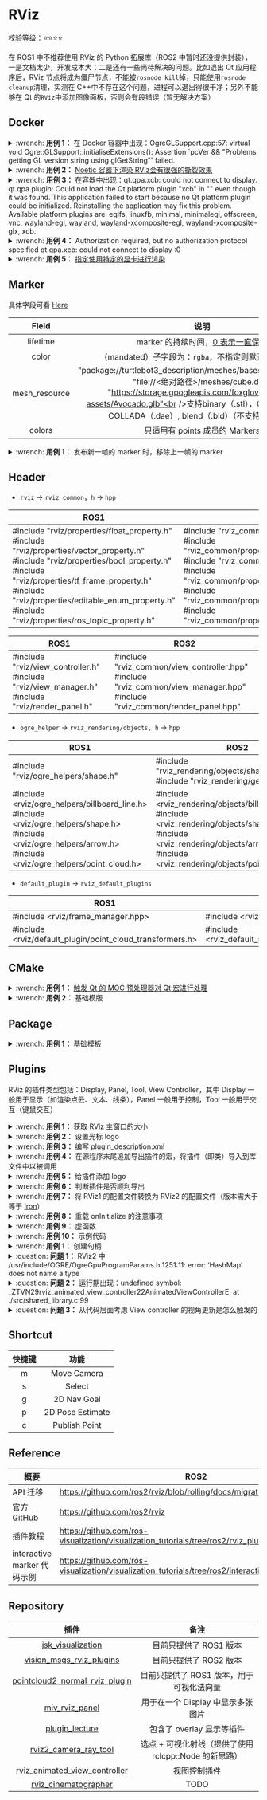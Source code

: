 # RViz

校验等级：:star::star::star::star:

在 ROS1 中不推荐使用 RViz 的 Python 拓展库（ROS2 中暂时还没提供封装），一是文档太少，开发成本大；二是还有一些尚待解决的问题。比如退出 Qt 应用程序后，RViz 节点将成为僵尸节点，不能被`rosnode kill`掉，只能使用`rosnode cleanup`清理，实测在 C++中不存在这个问题，进程可以退出得很干净；另外不能够在 Qt 的`RViz`中添加图像面板，否则会有段错误（暂无解决方案）

## Docker

<details>
    <summary>:wrench: <b>用例 1：</b>
        在 Docker 容器中出现：OgreGLSupport.cpp:57: virtual void Ogre::GLSupport::initialiseExtensions(): Assertion `pcVer && "Problems getting GL version string using glGetString"' failed.
    </summary>

No OpenGL Support for nvidia render，于容器中检查一下命令行 `nvidia-smi` 是否有正常的输出

</details>

<details>
    <summary>:wrench: <b>用例 2：</b>
        <a href="https://github.com/ros-visualization/rviz/issues/1780">Noetic 容器下渲染 RViz会有很强的撕裂效果</a>
    </summary>

```bash
$ sudo add-apt-repository ppa:beineri/opt-qt-5.12.10-focal
$ sudo apt update
$ sudo apt install qt512charts-no-lgpl qt512svg qt512xmlpatterns qt512tools qt512translations    qt512graphicaleffects qt512quickcontrols2 qt512wayland qt512websockets qt512serialbus qt512serialport qt512location qt512imageformats qt512script qt512scxml qt512gamepad qt5123d 
$ source /opt/qt512/bin/qt512-env.sh
```

</details>

<details>
    <summary>:wrench: <b>用例 3：</b>
        在容器中出现：qt.qpa.xcb: could not connect to display. qt.qpa.plugin: Could not load the Qt platform plugin "xcb" in "" even though it was found. This application failed to start because no Qt platform plugin could be initialized. Reinstalling the application may fix this problem. Available platform plugins are: eglfs, linuxfb, minimal, minimalegl, offscreen, vnc, wayland-egl, wayland, wayland-xcomposite-egl, wayland-xcomposite-glx, xcb.
    </summary>

检查 `DISPLAY` 环境变量是否设置正确（此处的 could not connect to to display 是没有 :0 这些信息的）

</details>

<details>
    <summary>:wrench: <b>用例 4：</b>
        Authorization required, but no authorization protocol specified qt.qpa.xcb: could not connect to display :0
    </summary>

追加访问权限

```bash
# 添加权限，使容器能访问宿主机的Xserver
$ xhost +
```

</details>

<details>
    <summary>:wrench: <b>用例 5：</b>
        <a href="https://natsu-akatsuki.github.io/ambook/#/Computer%20Graphics/OpenGL">指定使用特定的显卡进行渲染</a>
    </summary>

如果使用 Intel Mesa 进行渲染，则还需要进行如下配置：具体参考 [Here](http://wiki.ros.org/docker/Tutorials/Hardware%20Acceleration)

```bash
$ xhost +
# 主要是添加/dev/dri
$ docker run \
  --volume=/tmp/.X11-unix:/tmp/.X11-unix \
  --device=/dev/dri:/dev/dri \
  --env="DISPLAY=$DISPLAY" \
  <image_name>
(container) $ sudo apt install libgl1-mesa-glx libgl1-mesa-dri
```

![](https://natsu-akatsuki.oss-cn-guangzhou.aliyuncs.com/img/image-20221129234927875.png)

</details>

## Marker

具体字段可看 [Here](http://wiki.ros.org/rviz/DisplayTypes/Marker)

|     Field     |                                                                                                                          说明                                                                                                                           |
|:-------------:|:-----------------------------------------------------------------------------------------------------------------------------------------------------------------------------------------------------------------------------------------------------:|
|   lifetime    |                                                                              marker 的持续时间，[0 表示一直保留](http://docs.ros.org/en/api/visualization_msgs/html/msg/Marker.html)                                                                              |
|     color     |                                                                                                           （mandated）子字段为：`rgba`，不指定则默认是透明状态                                                                                                           |
| mesh_resource | "package://turtlebot3_description/meshes/bases/burger_base.stl"<br />"file://<绝对路径>/meshes/cube.dae"<br />"https://storage.googleapis.com/foxglove-public-assets/Avocado.glb"<br />支持binary（.stl），Ogre（.mesh），COLLADA（.dae）, blend（.bld）（不支持mtl, glb） |
|    colors     |                                                                                                                只适用有 points 成员的 Markers                                                                                                                |

<details>
    <summary>:wrench: <b>用例 1：</b>
        发布新一帧的 marker 时，移除上一帧的 marker
    </summary>

RViz 的 marker 是叠加式显示的，除非被替换或者设置显示时间。可以参考如下代码，在下一次发布前，先发布一次清空 marker 的操作（相当于用空的 marker 进行替换）

```python
def init_marker_array():
    """
    Initialize a new MarkerArray with an empty marker for deleting all markers.

    :return: A MarkerArray object with an empty marker for deleting all markers.
    """
    marker_array = MarkerArray()
    empty_marker = Marker()
    empty_marker.action = Marker.DELETEALL
    marker_array.markers.append(empty_marker)
    return marker_array


marker_array = am_marker.init_marker_array()
# 创建 marker
marker_array.markers.append(marker)
```

</details>

## Header

- `rviz` -> `rviz_common`，`h` -> `hpp`

| ROS1                                                                                                                                                                                                                                                                                                       | ROS2                                                                                                                                                                                                                                                                                                                                                             |
|------------------------------------------------------------------------------------------------------------------------------------------------------------------------------------------------------------------------------------------------------------------------------------------------------------|------------------------------------------------------------------------------------------------------------------------------------------------------------------------------------------------------------------------------------------------------------------------------------------------------------------------------------------------------------------|
| #include "rviz/properties/float_property.h"<br/>#include "rviz/properties/vector_property.h"<br/>#include "rviz/properties/bool_property.h"<br/>#include "rviz/properties/tf_frame_property.h"<br/>#include "rviz/properties/editable_enum_property.h"<br/>#include "rviz/properties/ros_topic_property.h" | #include "rviz_common/properties/float_property.hpp"<br/>#include "rviz_common/properties/vector_property.hpp"<br/>#include "rviz_common/properties/bool_property.hpp"<br/>#include "rviz_common/properties/tf_frame_property.hpp"<br/>#include "rviz_common/properties/editable_enum_property.hpp"<br/>#include "rviz_common/properties/ros_topic_property.hpp" |

| ROS1                                                                                                              | ROS2                                                                                                                                         |
|-------------------------------------------------------------------------------------------------------------------|----------------------------------------------------------------------------------------------------------------------------------------------|
| #include "rviz/view_controller.h" <br />#include "rviz/view_manager.h" <br />#include "rviz/render_panel.h"<br /> | #include "rviz_common/view_controller.hpp" <br />#include "rviz_common/view_manager.hpp" <br />#include "rviz_common/render_panel.hpp"<br /> |

- `ogre_helper` -> `rviz_rendering/objects`，`h` -> `hpp`

| ROS1                                                                                                                                                                           | ROS2                                                                                                                                                                                                       |
|--------------------------------------------------------------------------------------------------------------------------------------------------------------------------------|------------------------------------------------------------------------------------------------------------------------------------------------------------------------------------------------------------|
| #include "rviz/ogre_helpers/shape.h"                                                                                                                                           | #include "rviz_rendering/objects/shape.hpp"<br />#include "rviz_rendering/geometry.hpp"                                                                                                                    |
| #include <rviz/ogre_helpers/billboard_line.h><br/>#include <rviz/ogre_helpers/shape.h><br/>#include <rviz/ogre_helpers/arrow.h><br/>#include <rviz/ogre_helpers/point_cloud.h> | #include <rviz_rendering/objects/billboard_line.hpp><br/>#include <rviz_rendering/objects/shape.hpp><br/>#include <rviz_rendering/objects/arrow.hpp><br/>#include <rviz_rendering/objects/point_cloud.hpp> |

- `default_plugin` -> `rviz_default_plugins`

| ROS1                                                      | ROS2                                                                                                 |
|-----------------------------------------------------------|------------------------------------------------------------------------------------------------------|
| #include <rviz/frame_manager.hpp>                         | #include <rviz_common/frame_manager_iface.hpp>                                                       |
| #include <rviz/default_plugin/point_cloud_transformers.h> | #include <rviz_default_plugins/rviz_default_plugins/displays/pointcloud/point_cloud_transformer.hpp> |

## CMake

<details>
    <summary>:wrench: <b>用例 1：</b>
        <a href="https://cmake.org/cmake/help/latest/prop_tgt/AUTOMOC.html">触发 Qt 的 MOC 预处理器对 Qt 宏进行处理</a>
    </summary>

<!-- tabs:start -->

#### **方案 1**

```cmake
// 默认处理目标文件
// 如果目标文件只有源文件，一种方法是将头文件放在目标文件同目录（且文件名需相同，e.g. a.cpp 和 a.hpp）
set(CMAKE_AUTOMOC ON)
add_library(... a.cpp)

// 另一种方法是，将头文件也作为目标文件
set(CMAKE_AUTOMOC ON)
add_library(${PROJECT_NAME} a.cpp a.hpp)
```

#### **方案 2**

```cmake
// 显式调用
qt5_wrap_cpp(MOC_FILES
  src/a.cpp include/a.hpp
)

add_library(${PROJECT_NAME} ${MOC_FILES})
```

<!-- tabs:end -->

</details>

<details>
    <summary>:wrench: <b>用例 2：</b>
        基础模版
    </summary>

<!-- tabs:start -->

#### **ROS2**

```cmake
# 触发 Qt 的 MOC 编译器对 Qt 宏进行处理
set(CMAKE_AUTOMOC ON)

find_package(ament_cmake_auto REQUIRED)
ament_auto_find_build_dependencies()

find_package(Qt5 REQUIRED Core Widgets)
set(QT_LIBRARIES Qt5::Widgets)
include_directory(${Qt5Widgets_INCLUDE_DIRS})

ament_auto_add_library(库名 依赖)
pluginlib_export_plugin_description_file(rviz_common <插件描述文件的位置>)

register_rviz_ogre_media_exports(DIRECTORIES "media")

ament_auto_package(
  INSTALL_TO_SHARE
)
```

#### **ROS1**

```cmake
# 触发 Qt 的 MOC 编译器对 Qt 宏进行处理
set(CMAKE_AUTOMOC ON)

if(rviz_QT_VERSION VERSION_LESS "5")
  message(STATUS "Using Qt4 based on the rviz_QT_VERSION: ${rviz_QT_VERSION}")
  find_package(Qt4 ${rviz_QT_VERSION} EXACT REQUIRED QtCore QtGui)
  ## pull in all required include dirs, define QT_LIBRARIES, etc.
  include(${QT_USE_FILE})
else()
  message(STATUS "Using Qt5 based on the rviz_QT_VERSION: ${rviz_QT_VERSION}")
  find_package(Qt5 ${rviz_QT_VERSION} EXACT REQUIRED Core Widgets)
  set(QT_LIBRARIES Qt5::Widgets)
endif()
find_package(catkin REQUIRED COMPONENTS rviz)
target_link_libraries(... ${QT_LIBRARIES})
```

<!-- tabs:end -->

</details>

## Package

<details>
    <summary>:wrench: <b>用例 1：</b>
        基础模板
    </summary>

<!-- tabs:start -->

#### **ROS2**

```xml

<package format="3">

    <name>rviz_plugins</name>
    <version>0.0.1</version>
    <description>rviz plugins</description>
    <maintainer email="you@example.com">Your Name</maintainer>
    <license>TODO</license>

    <buildtool_depend>ament_cmake</buildtool_depend>
    <member_of_group>rosidl_interface_packages</member_of_group>

    <!-- Build and export dependencies. -->
    <build_depend>ament_cmake_auto</build_depend>

    <depend>rviz_common</depend>
    <depend>rviz_default_plugins</depend>
    <depend>rviz_rendering</depend>
    <depend>rviz_visual_tools</depend>
    <depend>plugin_lib</depend>


    <export>
        <build_type>ament_cmake</build_type>
    </export>

</package>
```

#### **ROS1**

```xml

<package format="2">
    <!-- 若不添加 rviz 依赖，则在 RViz 中无法识别到 plugin -->
    <depend>rviz</depend>
    <!-- 在 ROS2 中这部分功能在 CMakeLists.text 中实现 -->
    <export>
        <rviz plugin="${prefix}/plugins/plugin_description.xml"/>
    </export>
</package>
```

</details>

<!-- tabs:end -->

## Plugins

RViz 的插件类型包括：Display, Panel, Tool, View Controller，其中 Display 一般用于显示（如渲染点云、文本、线条），Panel 一般用于控制，Tool 一般用于交互（键鼠交互）

<details>
    <summary>:wrench: <b>用例 1：</b>
        获取 RViz 主窗口的大小
    </summary>

<!-- tabs:start -->

#### **ROS2**

```cpp
// 获取主窗口
#include "rviz_common/window_manager_interface.hpp"
// QWidget* parent = getWindowManager()->getParentWindow();
context_->getWindowManager()->getParentWindow()->width();
context_->getWindowManager()->getParentWindow()->height();
```

#### **ROS1**

```cpp
context_->getViewManager()->getRenderPanel()->getRenderWindow()->getWidth();
context_->getViewManager()->getRenderPanel()->getRenderWindow()->getHeight();
```

<!-- tabs:end -->

</details>

<details>
    <summary>:wrench: <b>用例 2：</b>
        设置光标 logo
    </summary>

<!-- tabs:start -->

#### **ROS2**

```cpp
makeIconCursor("package://rviz_common/icons/forbidden.svg");
```

#### **ROS1**

```cpp
makeIconCursor("package://rviz/icons/forbidden.svg");
```

<!-- tabs:end -->

</details>

<details>
    <summary>:wrench: <b>用例 3：</b>
        编写 plugin_description.xml
    </summary>
<!-- tabs:start -->

#### **ROS2**

```xml
<!-- 相比于 ROS1，ROS2 的动态库路径有所简化（如不需要路径前缀 lib/）-->
<library path="rviz_plugins">
    <class name="rviz_plugins/LogPanels"
           type="rviz_plugins::LogPanels"
           base_class_type="rviz_common::Panel">
        <description>rviz panel for 3D object detection</description>
    </class>
</library>
```

#### **ROS1**

```xml

<library path="lib/libtier4_perception_rviz_plugin">  <!-- 动态库的路径（不需要.so 后缀）-->
    <class name="rviz_plugins/PedestrianInitialPoseTool"
           type="rviz_plugins::PedestrianInitialPoseTool"
           base_class_type="rviz::Tool">
    </class>
    <class name="rviz_plugins/CarInitialPoseTool"
           type="rviz_plugins::CarInitialPoseTool"
           base_class_type="rviz::Tool">
    </class>
</library>
```

> [!note]
>
> 当出现"Could not load panel in rviz -- PluginlibFactory: The plugin for class..."时可检查库路径是否正确

<!-- tabs:end -->

</details>

<details>
    <summary>:wrench: <b>用例 4：</b>
        在源程序末尾追加导出插件的宏，将插件（即类）导入到库文件中以被调用
    </summary>

| ROS2(C++)                                                                                                                                                                                                                                                               | ROS1(C++)                                                                                                                                                                                                                                               |
|-------------------------------------------------------------------------------------------------------------------------------------------------------------------------------------------------------------------------------------------------------------------------|---------------------------------------------------------------------------------------------------------------------------------------------------------------------------------------------------------------------------------------------------------|
| // 插件类，基类（含命令空间）<br />`#include <pluginlib/class_list_macros.hpp>`<br/>`PLUGINLIB_EXPORT_CLASS(rviz_plugins::DeleteAllObjectsTool, rviz_common::Tool)`<br/>`PLUGINLIB_EXPORT_CLASS(rviz_animated_view_controller::AnimatedViewController, rviz_common::ViewController)` | // 插件类，基类（含命令空间）<br />`#include <pluginlib/class_list_macros.h>`<br/>`PLUGINLIB_EXPORT_CLASS(rviz_plugins::DeleteAllObjectsTool, rviz::Tool)`<br/>`PLUGINLIB_EXPORT_CLASS(rviz_animated_view_controller::AnimatedViewController, rviz::ViewController)` |

</details>

<details>
    <summary>:wrench: <b>用例 5：</b>
        给插件添加 logo
    </summary>

<!-- tabs:start -->

#### **ROS2**

步骤 1：在当前包目录下创建 icon/classes 文件夹，并在 icon/classes 目录下添加`.png`文件（`icon`文件名需同插件名），比如以下的插件名为`Teleop`，则 icon 文件名为 `Teleop.png` 。如果没有 name 属性，则使用类名，即文件名应为 `TeleopPanel`

```xml

<library path="lib/librviz_plugin_tutorials">
    <class name="rviz_plugin_tutorials/Teleop"
           type="rviz_plugin_tutorials::TeleopPanel"
           base_class_type="rviz::Panel">
        <description>
            A panel widget allowing simple diff-drive style robot base control.
        </description>
    </class>
</library>
```

步骤 2：修改 CMakeLists.txt，将文件安装到 install/share 目录下

```cmake
# 导出相关的共享库、依赖等信息
ament_auto_package(
  INSTALL_TO_SHARE
  icons
)
```

#### **ROS1**

TODO

<!-- tabs:end -->

</details>

<details>
    <summary>:wrench: <b>用例 6：</b>
        判断插件是否顺利导出
    </summary>

<!-- tabs:start -->

> [!note]
>
> 即便导出了，但可能因为写错 plugin_description.xml 而导致 RViz 无法找到相应的插件

#### **ROS2**

[ROS2 中暂时没有显示插件的工具，该 feature 还没 merge 进主分支中](https://github.com/ros2/ros2cli/pull/340)，需额外下载

```bash
$ git clone https://github.com/artivis/pluginlib/tree/feature/ros2plugin -b feature/ros2plugin
$ cd pluginlib/ros2plugin/
$ python3 develop setup.py

$ ros2 plugin list
$ ros2 plugin list --packages
```

#### **ROS1**

```bash
$ rospack plugins --attrib=plugin rviz
```

<!-- tabs:end -->

</details>

<details>
    <summary>:wrench: <b>用例 7：</b>
        将 RViz1 的配置文件转换为 RViz2 的配置文件（版本需大于等于 <a href="https://github.com/ros2/rviz/blob/iron/rviz2/scripts/rviz1_to_rviz2.py">Iron</a>）
    </summary>
</details>

<details>
    <summary>:wrench: <b>用例 8：</b>
        重载 onInitialize 的注意事项
    </summary>

```cpp
rclcpp::Node::SharedPtr rviz_node_;
rviz_common::properties::RosTopicProperty *ros_topic_property_;

onInitialize() {  
  // context_ 的调用不能放在构造函数，此时的构造函数 context_ 为 nullptr
  rviz_node_ = context_->getRosNodeAbstraction().lock()->get_raw_node();
  // ROS topic 的相关属性在此处进行初始化（不初始化，会有段错误）
  ros_topic_property_->initialize(context_->getRosNodeAbstraction());
}
```

</details>

<details>
    <summary>:wrench: <b>用例 9：</b>
        虚函数
    </summary>

| 类              | ROS2                                                                                 | ROS1                      |
|----------------|--------------------------------------------------------------------------------------|---------------------------|
| ViewController | virtual void lookAt(const Ogre::Vector3 & point) = 0;<br />virtual void reset() = 0; | virtual void reset() = 0; |

</details>

<details>
    <summary>:wrench: <b>用例 10：</b>
        示例代码
    </summary>

| 需求                     | ROS2                                                                                           | ROS1 |
|------------------------|------------------------------------------------------------------------------------------------|------|
| Control Viewer 追加快捷键设置 | https://github.com/ros2/rviz/blob/rolling/rviz_common/src/rviz_common/view_controller.cpp#L228 | TODO |

TODO

</details>

<details>
    <summary>:wrench: <b>用例 1：</b>
        创建句柄
    </summary>

ROS1 中没有`getRosNodeAbstraction`，需要显式构建句柄

<!-- tabs:start -->

#### **ROS2**

```cpp
rclcpp::Node::SharedPtr node_;

void 类名::onInitialize()
{
  MFDClass::onInitialize();  
      
  // context_ 等价于 this->getDisplayContext()
  node_ = context_->getRosNodeAbstraction().lock()->get_raw_node();
  // 配置订阅器和发布器
  sub_ = node_->create_subscription(...)
}
```

#### **ROS1**

```cpp
ros::NodeHandle nh;
```

<!-- tabs:end -->


</details>

<details>
    <summary>:question: <b>问题 1：</b>
        RViz2 中 /usr/include/OGRE/OgreGpuProgramParams.h:1251:11: error: ‘HashMap’ does not name a type        
    </summary>

库冲突，需使用 RViz 中的 OGRE 而非系统的 OGRE 文件

```cpp
// 使用 .../opt/rviz_orge_vendor/include/OGRE/ 下的文件
#include <OgreSceneNode.h>
#include <OgreSceneManager.h>

// 使用 /usr/include/OGRE/ 下的文件
#include <OgreSceneNode.h>
#include <OgreSceneManager.h>
```

</details>

<details>
    <summary>:question: <b>问题 2：</b> 
        运行期出现：undefined symbol: _ZTVN29rviz_animated_view_controller22AnimatedViewControllerE, at ./src/shared_library.c:99
    </summary>

CMakeLists.txt 中没开 automoc 处理 Qt 宏，导致当前类不完整（incomplete）

</details>

<details>
    <summary>:question: <b>问题 3：</b>
        从代码层面考虑 View controller 的视角更新是怎么触发的
    </summary>

```cpp
/// Called at 30Hz by ViewManager::update() while this view is active.
/**
 * Override with code that needs to run repeatedly.
 */
virtual void update(float dt, float ros_dt);
```

</details>

## Shortcut

| 快捷键 |        功能        |
|:---:|:----------------:|
|  m  |   Move Camera    |
|  s  |      Select      |
|  g  |   2D Nav Goal    |
|  p  | 2D Pose Estimate |
|  c  |  Publish Point   |

## Reference

| 概要                      | ROS2                                                                                                | ROS1                                                                                                        |
|-------------------------|-----------------------------------------------------------------------------------------------------|-------------------------------------------------------------------------------------------------------------|
| API 迁移                  | https://github.com/ros2/rviz/blob/rolling/docs/migration_guide.md                                   | -                                                                                                           |
| 官方 GitHub               | https://github.com/ros2/rviz                                                                        | https://github.com/ros-visualization/rviz                                                                   |
| 插件教程                    | https://github.com/ros-visualization/visualization_tutorials/tree/ros2/rviz_plugin_tutorials/src)   | https://docs.ros.org/en/kinetic/api/rviz_plugin_tutorials/html/                                             |
| interactive marker 代码示例 | https://github.com/ros-visualization/visualization_tutorials/tree/ros2/interactive_marker_tutorials | https://github.com/ros-visualization/visualization_tutorials/tree/noetic-devel/interactive_marker_tutorials |

## Repository

|                                                            插件                                                             |                 备注                  |
|:-------------------------------------------------------------------------------------------------------------------------:|:-----------------------------------:|
|                           [jsk_visualization](https://github.com/jsk-ros-pkg/jsk_visualization)                           |           目前只提供了 ROS1 版本            |
|                      [vision_msgs_rviz_plugins](https://github.com/NovoG93/vision_msgs_rviz_plugins)                      |           目前只提供了 ROS2 版本            |
|             [pointcloud2_normal_rviz_plugin](https://github.com/UCR-Robotics/pointcloud2_normal_rviz_plugin)              |       目前只提供了 ROS1 版本，用于可视化法向量       |
|                               [miv_rviz_panel](https://github.com/quantumxt/miv_rviz_panel)                               |        用于在一个 Display 中显示多张图片        |
| [plugin_lecture](https://github.com/project-srs/ros_lecture/tree/014c2e409c8eed7a17300cb73407c77379cbfba1/plugin_lecture) |          包含了 overlay 显示等插件          |
|                  [rviz2_camera_ray_tool](https://github.com/schornakj/rviz2_camera_ray_tool/tree/master)                  | 选点 + 可视化射线（提供了使用 rclcpp::Node 的新思路） |
|            [rviz_animated_view_controller](https://github.com/ros-visualization/rviz_animated_view_controller)            |               视图控制插件                |
|                         [rviz_cinematographer](https://github.com/AIS-Bonn/rviz_cinematographer)                          |                TODO                 |
